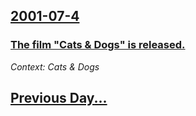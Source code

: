 ## [2001-07-4](/news/2001/07/4/index.md)

### [ The film "Cats & Dogs" is released.](/news/2001/07/4/the-film-cats-dogs-is-released.md)
_Context: Cats & Dogs_

## [Previous Day...](/news/2001/07/3/index.md)

